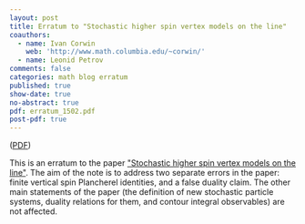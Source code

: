 ```yaml
---
layout: post
title: Erratum to "Stochastic higher spin vertex models on the line"
coauthors:
  - name: Ivan Corwin
    web: 'http://www.math.columbia.edu/~corwin/' 
  - name: Leonid Petrov
comments: false
categories: math blog erratum
published: true
show-date: true
no-abstract: true
pdf: erratum_1502.pdf
post-pdf: true
---
```


(<a href="{{site.storage_url}}/research_files/Petrov-publ/1502_erratum.pdf">PDF</a>)

This is an erratum to the paper ["Stochastic higher spin vertex models on the line"]({{site.url}}/2015/02/stoch-higher/). The aim of the note is to address two separate
errors in the paper: finite vertical spin Plancherel identities, and a false duality claim. The other main statements of the paper (the definition of new stochastic particle systems,
duality relations for them, and contour integral observables)
are not affected.

